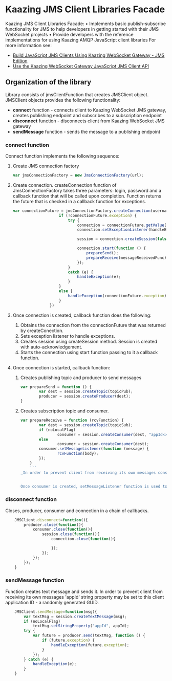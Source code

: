 # Kaazing JMS Client Libraries Facade
Kaazing JMS Client Libraries Facade:
• Implements basic publish-subscribe functionality for JMS to help developers in getting started with their JMS WebSocket projects 
• Provide developers with the reference implementations for using Kaazing AMQP JavaScript client libraries
For more information see:
- [Build JavaScript JMS Clients Using Kaazing WebSocket Gateway - JMS Edition](http://developer.kaazing.com/documentation/jms/4.0/dev-js/o_dev_js.html)
- [Use the Kaazing WebSocket Gateway JavaScript JMS Client API][2]

## Organization of the library
Library consists of jmsClientFunction that creates JMSClient object. JMSClient objects provides the following functionality:
- **connect** function - connects client to Kaazing WebSocket JMS gateway, creates publishing endpoint and subscribes to a subscription endpoint
- **disconnect** function - disconnects client from Kaazing WebSocket JMS gateway
- **sendMessage** function - sends the message to a publishing endpoint

### **connect** function
Connect function implements the following sequence:

1. Create JMS connection factory
	```javascript
	var jmsConnectionFactory = new JmsConnectionFactory(url);
	```

2. Create connection. createConnection function of JmsConnectionFactory takes three parameters: login, password and a callback function that will be called upon completion. Function returns the future that is checked in a callback function for exceptions.
	```javascript
	var connectionFuture = jmsConnectionFactory.createConnection(username, password, function () {
	                    if (!connectionFuture.exception) {
	                        try {
	                            connection = connectionFuture.getValue();
	                            connection.setExceptionListener(handleException);
	
	                            session = connection.createSession(false, Session.AUTO_ACKNOWLEDGE);
	
	                            connection.start(function () {
	                                prepareSend();
	                                prepareReceive(messageReceivedFunc);
	                            });
	                        }
	                        catch (e) {
	                            handleException(e);
	                        }
	                    }
	                    else {
	                        handleException(connectionFuture.exception);
	                    }
	                })
	```
	
3. Once connection is created, callback function does the following:
	1. Obtains the connection from the connectionFuture that was returned by createConection.
	2. Sets exception listener to handle exceptions.
	3. Creates session using createSession method. Session is created with auto-acknowledgement. 
	4. Starts the connection using start function passing to it a callback function.

4. Once connection is started, callback function:
	1. Creates publishing topic and producer to send messages
	
		```javascript
		var prepareSend = function () {
	        	var dest = session.createTopic(topicPub);
	        	producer = session.createProducer(dest);
		}
		```
	2. Creates subscription topic and consumer.

		```javascript
		var prepareReceive = function (rcvFunction) {
	        	var dest = session.createTopic(topicSub);
	        	if (noLocalFlag)
	        	    	consumer = session.createConsumer(dest, "appId<>'" + appId + "'");
	        	else
	            		consumer = session.createConsumer(dest);
	        	consumer.setMessageListener(function (message) {
	            		rcvFunction(body);
	        	});
	    	}
	    	```
		_In order to prevent client from receiving its own messages consumer may be created with the query that will filter out the messages with the 'appId' string property set to this client application ID - a randomly generated GUID._


		Once consumer is created, setMessageListener function is used to specify the function to be called when new message is received.

		
### **disconnect** function
Closes, producer, consumer and connection in a chain of callbacks.
	
```javascript
    JMSClient.disconnect=function(){
        producer.close(function(){
            consumer.close(function(){
                session.close(function(){
                    connection.close(function(){

                    });
                });
            });
        });
    }
```

### **sendMessage** function	
Function creates text message and sends it. In order to prevent client from receiving its own messages 'appId' string property may be set to this client application ID - a randomly generated GUID.
```javascript
	JMSClient.sendMessage=function(msg){
        var textMsg = session.createTextMessage(msg);
        if (noLocalFlag)
            textMsg.setStringProperty("appId", appId);
        try {
            var future = producer.send(textMsg, function () {
                if (future.exception) {
                    handleException(future.exception);
                }
            });
        } catch (e) {
            handleException(e);
        }
    }
```

[1]:	https://www.rabbitmq.com/tutorials/amqp-concepts.html
[2]:	http://developer.kaazing.com/documentation/jms/4.0/dev-js/p_dev_js_client.html
